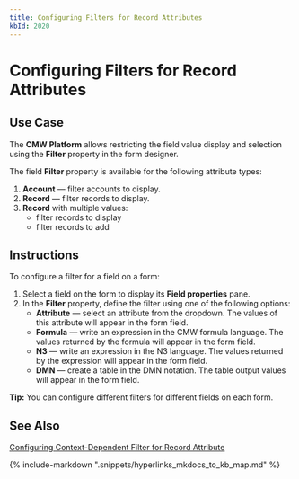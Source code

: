 ```yaml
---
title: Configuring Filters for Record Attributes
kbId: 2020
---
```



# Configuring Filters for Record Attributes

## Use Case

The **CMW Platform** allows restricting the field value display and selection using the **Filter** property in the form designer.

The field **Filter** property is available for the following attribute types:

1. **Account** — filter accounts to display.
2. **Record** — filter records to display.
3. **Record** with multiple values:
   - filter records to display
   - filter records to add

## Instructions

To configure a filter for a field on a form:

1. Select a field on the form to display its **Field properties** pane.
2. In the **Filter** property, define the filter using one of the following options:
   - **Attribute** — select an attribute from the dropdown. The values of this attribute will appear in the form field.
   - **Formula** — write an expression in the CMW formula language. The values returned by the formula ​​will appear in the form field.
   - **N3** — write an expression in the N3 language. The values returned by the expression will appear in the form field.
   - **DMN** — create a table in the DMN notation. The table output values will appear in the form field.

**Tip:** You can configure different filters for different fields on each form.

## See Also

[Configuring Context-Dependent Filter for Record Attribute](https://kb.comindware.ru/article.php?id=2022)

{% include-markdown ".snippets/hyperlinks_mkdocs_to_kb_map.md" %}
